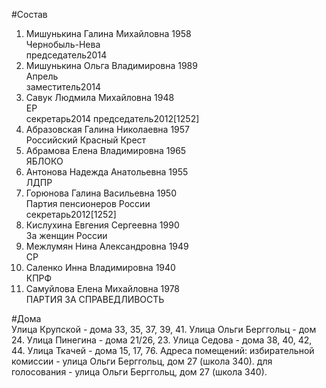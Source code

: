 #Состав  
1. Мишунькина Галина Михайловна 1958  
    Чернобыль-Нева  
    председатель2014  
2. Мишунькина Ольга Владимировна 1989  
    Апрель  
    заместитель2014  
3. Савук Людмила Михайловна 1948  
    ЕР  
    секретарь2014 председатель2012[1252]  
4. Абразовская Галина Николаевна 1957  
    Российский Красный Крест  
5. Абрамова Елена Владимировна 1965  
    ЯБЛОКО  
6. Антонова Надежда Анатольевна 1955  
    ЛДПР  
7. Горюнова Галина Васильевна 1950  
    Партия пенсионеров России  
    секретарь2012[1252]  
8. Кислухина Евгения Сергеевна 1990  
    За женщин России  
9. Межлумян Нина Александровна 1949  
    СР  
10. Саленко Инна Владимировна 1940  
    КПРФ  
11. Самуйлова Елена Михайловна 1978  
    ПАРТИЯ ЗА СПРАВЕДЛИВОСТЬ  

#Дома  
Улица Крупской - дома  33, 35, 37, 39, 41. Улица Ольги Берггольц - дом 24. Улица Пинегина - дома 21/26, 23. Улица Седова - дома 38, 40, 42, 44. Улица Ткачей - дома  15, 17, 76. Адреса помещений: избирательной комиссии - улица Ольги Берггольц, дом 27 (школа 340). для голосования - улица Ольги Берггольц, дом 27 (школа 340).  
  
